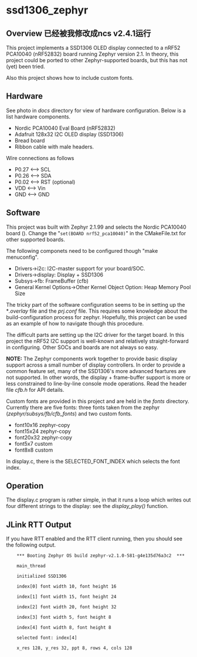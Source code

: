 # ssd1306_zephyr

## Overview 已经被我修改成ncs v2.4.1运行

This project implements a SSD1306 OLED display connected to a nRF52 PCA10040 (nRF52832) board running Zephyr version 2.1.
In theory, this project could be ported to other Zephyr-supported boards, but this has not (yet) been tried.

Also this project shows how to include custom fonts.

## Hardware

See photo in *docs* directory for view of hardware configuration.
Below is a list hardware components.

* Nordic PCA10040 Eval Board (nRF52832)
* Adafruit 128x32 I2C OLED display (SSD1306)
* Bread board
* Ribbon cable with male headers.

Wire connections as follows

* P0.27 <--> SCL
* P0.26 <--> SDA
* P0.02 <--> RST  (optional)
* VDD   <--> Vin
* GND   <--> GND

## Software

This project was built with Zephyr 2.1.99 and selects the Nordic PCA10040 board ().
Change the "`set(BOARD nrf52_pca10040)`" in the CMakeFile.txt for other supported boards.

The following componets need to be configured though "make menuconfig".

* Drivers->i2c: I2C-master support for your board/SOC.
* Drivers->display: Display + SSD1306
* Subsys->fb: FrameBuffer (cfb)
* General Kernel Options->Other Kernel Object Option: Heap Memory Pool Size

The tricky part of the software configuration seems to be in setting up the **.overlay* file and the *prj.conf* file.  This requires some knowledge about the build-configuration process for zephyr.
Hopefully, this project can be used as an example of how to navigate though this procedure.

The difficult parts are setting up the I2C driver for the target board. In this project the nRF52 I2C support is well-known and relatively straight-forward in configuring.  Other SOCs and boards are not always so easy.

**NOTE:** The Zephyr components work together to provide basic display support across a small number of display controllers. In order to provide a common feature set, many of the SSD1306's more advanced feartures are not supported. In other words, the display + frame-buffer support is more or less constrained to line-by-line console mode operations.  Read the header file *cfb.h* for API details.

Custom fonts are provided in this project and are held in the *fonts* directory. Currently there are five fonts: three fonts taken from the zephyr (*zephyr/subsys/fb/cfb_fonts*) and two custom fonts.

* font10x16  zephyr-copy
* font15x24  zephyr-copy
* font20x32  zephyr-copy
* font5x7 custom
* font8x8 custom

In display.c, there is the SELECTED_FONT_INDEX which selects the font index.

## Operation

The display.c program is rather simple, in that it runs a loop which writes out four different strings to the display: see the *display_play()* function.

## JLink RTT Output

If you have RTT enabled and the RTT client running, then you should see the following output.

```
    *** Booting Zephyr OS build zephyr-v2.1.0-581-g4e135d76a3c2  ***

    main_thread

    initialized SSD1306

    index[0] font width 10, font height 16

    index[1] font width 15, font height 24

    index[2] font width 20, font height 32

    index[3] font width 5, font height 8

    index[4] font width 8, font height 8

    selected font: index[4]

    x_res 128, y_res 32, ppt 8, rows 4, cols 128
```
